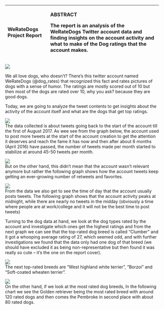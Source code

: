 |<p></p><p>WeRateDogs Project Report</p><p></p>|<p>**ABSTRACT**</p><p>The report is an analysis of the WeRateDogs Twitter account data and finding insights on the account activity and what to make of the Dog ratings that the account makes.</p><p>|
| :- | :- |

![](./images/Frontpage.jpeg)



We all love dogs, who doesn’t? There’s this twitter account named WeRateDogs (@dog\_rates) that recognized this fact and rates pictures of dogs with a sense of humor. The ratings are mostly scored out of 10 but then most of the dogs are rated over 10, why you ask? because they are good dogs.

Today, we are going to analyze the tweet contents to get insights about the activity of the account itself and what are the dogs that get top ratings.

![](./images/activity_line.jpeg)  
  The data collected is about tweets going back to the start of the account till the first of August 2017. As wee see from the graph below, the account used to post more tweets at the start of the account creation to get the attention it deserves and reach the fame it has now and then after about 6 months (April 2016) have passed, the number of tweets made per month started to stabilize at around 45-50 tweets per month.

![](./images/interaction_line.jpeg)  
  But on the other hand, this didn’t mean that the account wasn’t relevant anymore but rather the following graph shows how the account tweets keep getting an ever-growing number of retweets and favorites.

![](./images/daily_activity_line.jpeg)  
  From the data we also get to see the time of day that the account usually posts tweets. The following graph shows that the account activity peaks at midnight, while there are nearly no tweets in the midday (obviously a time where people are at work/college and it will not be the best time to post tweets)

Turning to the dog data at hand, we look at the dog types rated by the account and investigate which ones get the highest ratings and from the next graph we can see that the top-rated dog breed is called “Clumber” and it got a whooping average rating of 27, which seemed odd, and with further investigations we found that the data only had one dog of that breed (we should have excluded it as being non-representative but then found it was really so cute – it’s the one on the report cover).

![](./images/type_rating_bar.jpeg)  
  The next top-rated breeds are “West highland white terrier”, “Borzoi” and “Soft-coated wheaten terrier”.



![](./images/top_types_bar.jpeg)  
  On the other hand, if we look at the most rated dog breeds, In the following chart we see the Golden retriever being the most rated breed with around 120 rated dogs and then comes the Pembroke in second place with about 80 rated dogs.

